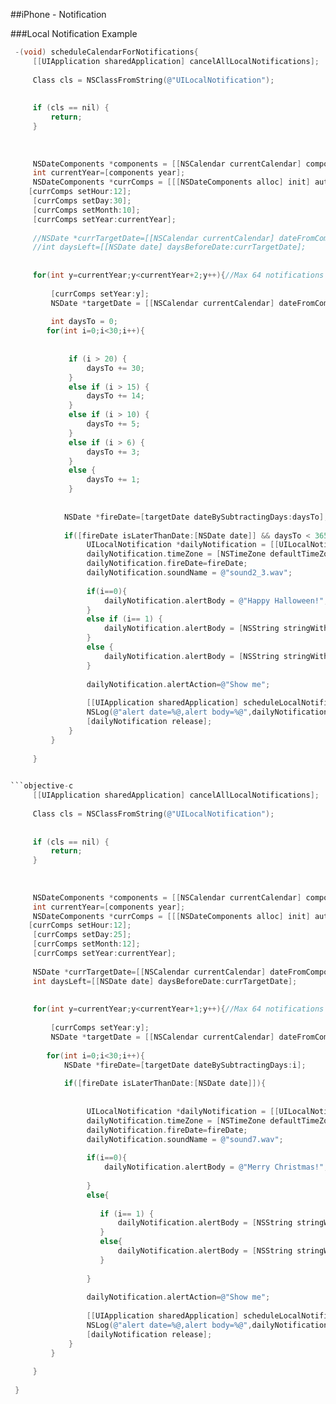 
##iPhone - Notification

###Local Notification  Example
```objective-c
 -(void) scheduleCalendarForNotifications{
     [[UIApplication sharedApplication] cancelAllLocalNotifications];
     
     Class cls = NSClassFromString(@"UILocalNotification");
 	
 	
     if (cls == nil) {
         return;
     }
     
     
     
     NSDateComponents *components = [[NSCalendar currentCalendar] components:NSDayCalendarUnit | NSMonthCalendarUnit | NSYearCalendarUnit fromDate:[NSDate date]];
     int currentYear=[components year];
     NSDateComponents *currComps = [[[NSDateComponents alloc] init] autorelease];
 	[currComps setHour:12];
     [currComps setDay:30];
     [currComps setMonth:10];
     [currComps setYear:currentYear];
     
     //NSDate *currTargetDate=[[NSCalendar currentCalendar] dateFromComponents:currComps];
     //int daysLeft=[[NSDate date] daysBeforeDate:currTargetDate];
 	
     
     for(int y=currentYear;y<currentYear+2;y++){//Max 64 notifications
         
         [currComps setYear:y];
         NSDate *targetDate = [[NSCalendar currentCalendar] dateFromComponents:currComps];
 		
         int daysTo = 0;
 		for(int i=0;i<30;i++){
             
             
             if (i > 20) {
                 daysTo += 30;
             }
             else if (i > 15) {
                 daysTo += 14;
             }
             else if (i > 10) {
                 daysTo += 5;
             }
             else if (i > 6) {
                 daysTo += 3;
             }
             else {
                 daysTo += 1;
             }
             
 
 			NSDate *fireDate=[targetDate dateBySubtractingDays:daysTo];
 			
 			if([fireDate isLaterThanDate:[NSDate date]] && daysTo < 365){
                 UILocalNotification *dailyNotification = [[UILocalNotification alloc] init];
                 dailyNotification.timeZone = [NSTimeZone defaultTimeZone];
                 dailyNotification.fireDate=fireDate;
                 dailyNotification.soundName = @"sound2_3.wav";
                 
                 if(i==0){
                     dailyNotification.alertBody = @"Happy Halloween!";					
                 }
                 else if (i== 1) {
                     dailyNotification.alertBody = [NSString stringWithFormat:@"Boo! Only %d Day to Halloween!",daysTo];
                 }
                 else {
                     dailyNotification.alertBody = [NSString stringWithFormat:@"Boo! %d Days to Halloween",daysTo];                    
                 }
                 
                 dailyNotification.alertAction=@"Show me";
                 
                 [[UIApplication sharedApplication] scheduleLocalNotification:dailyNotification];
                 NSLog(@"alert date=%@,alert body=%@",dailyNotification.fireDate,dailyNotification.alertBody);
                 [dailyNotification release];
             }
         }
         
     }
     

```objective-c
     [[UIApplication sharedApplication] cancelAllLocalNotifications];
     
     Class cls = NSClassFromString(@"UILocalNotification");
 	
 	
     if (cls == nil) {
         return;
     }
     
     
     
     NSDateComponents *components = [[NSCalendar currentCalendar] components:NSDayCalendarUnit | NSMonthCalendarUnit | NSYearCalendarUnit fromDate:[NSDate date]];
     int currentYear=[components year];
     NSDateComponents *currComps = [[[NSDateComponents alloc] init] autorelease];
 	[currComps setHour:12];
     [currComps setDay:25];
     [currComps setMonth:12];
     [currComps setYear:currentYear];
     
     NSDate *currTargetDate=[[NSCalendar currentCalendar] dateFromComponents:currComps];
     int daysLeft=[[NSDate date] daysBeforeDate:currTargetDate];
 	
     
     for(int y=currentYear;y<currentYear+1;y++){//Max 64 notifications
         
         [currComps setYear:y];
         NSDate *targetDate = [[NSCalendar currentCalendar] dateFromComponents:currComps];
 		
 		for(int i=0;i<30;i++){
 			NSDate *fireDate=[targetDate dateBySubtractingDays:i];
 			
 			if([fireDate isLaterThanDate:[NSDate date]]){
                 
                 
                 UILocalNotification *dailyNotification = [[UILocalNotification alloc] init];
                 dailyNotification.timeZone = [NSTimeZone defaultTimeZone];
                 dailyNotification.fireDate=fireDate;
                 dailyNotification.soundName = @"sound7.wav";
 
                 if(i==0){
                     dailyNotification.alertBody = @"Merry Christmas!";
 					
                 }
                 else{
 					
 					if (i== 1) {
 						dailyNotification.alertBody = [NSString stringWithFormat:@"Only %d Day to Christmas!",i];
 					}
 					else{
 						dailyNotification.alertBody = [NSString stringWithFormat:@"%d Days to Christmas",i];
 					}
                     
                 }
                 
                 dailyNotification.alertAction=@"Show me";
                 
                 [[UIApplication sharedApplication] scheduleLocalNotification:dailyNotification];
                 NSLog(@"alert date=%@,alert body=%@",dailyNotification.fireDate,dailyNotification.alertBody);
                 [dailyNotification release];
             }
         }
         
     }
 
 }
 
 ```



